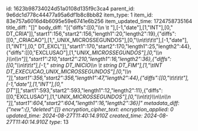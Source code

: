 id: 1623b98734024d51a0108d135f9c3ca4
parent_id: 9e6dc1d778c44477a95a6df1b8c8bb82
item_type: 1
item_id: 83e757a6016d4b6095e59e6741e6b256
item_updated_time: 1724758735164
title_diff: "[]"
body_diff: "[{\"diffs\":[[0,\"\\\n     \\t \"],[-1,\"date\"],[1,\"INT\"],[0,\" DT_CRIA\"]],\"start1\":156,\"start2\":156,\"length1\":20,\"length2\":19},{\"diffs\":[[0,\"_CRIACAO\"],[1,\"_UNIX_MICROSSEGUNDOS\"],[0,\"\\\n\\t\\t\\t\\t\"],[-1,\"date\"],[1,\"INT\"],[0,\" DT_EXCL\"]],\"start1\":170,\"start2\":170,\"length1\":25,\"length2\":44},{\"diffs\":[[0,\"EXCLUSAO\"],[1,\"_UNIX_MICROSSEGUNDOS\"],[0,\"\\\n    }\\\n\\\n\"]],\"start1\":210,\"start2\":210,\"length1\":16,\"length2\":36},{\"diffs\":[[0,\"\\\n\\t\\t\\t\"],[-1,\"  string DT_INICIO\\\n     \\t string DT_FIM\"],[1,\"\\tINT DT_EXECUCAO_UNIX_MICROSSEGUNDOS\"],[0,\"\\\n   \"]],\"start1\":356,\"start2\":356,\"length1\":47,\"length2\":44},{\"diffs\":[[0,\"\\t\\t\\t\\t\"],[-1,\"date\"],[1,\"INT\"],[0,\" DT_\"]],\"start1\":593,\"start2\":593,\"length1\":12,\"length2\":11},{\"diffs\":[[0,\"EXCLUSAO\"],[1,\"_UNIX_MICROSSEGUNDOS\"],[0,\"\\\n\\t\\t}\\\n\\\n\\\n \"]],\"start1\":604,\"start2\":604,\"length1\":16,\"length2\":36}]"
metadata_diff: {"new":{},"deleted":[]}
encryption_cipher_text: 
encryption_applied: 0
updated_time: 2024-08-27T11:40:14.910Z
created_time: 2024-08-27T11:40:14.910Z
type_: 13